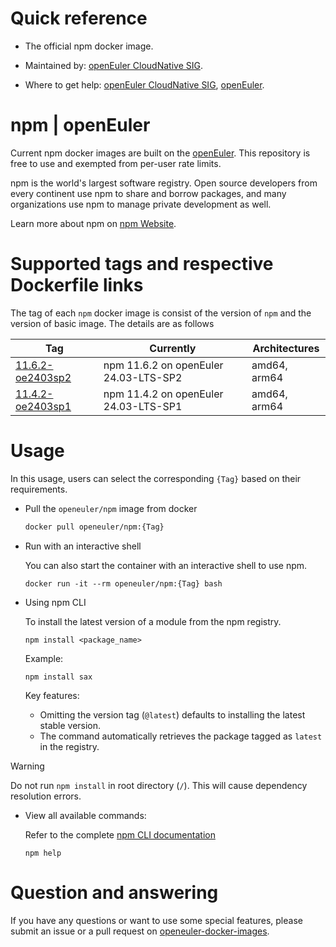 # Quick reference

- The official npm docker image.

- Maintained by: [openEuler CloudNative SIG](https://gitee.com/openeuler/cloudnative).

- Where to get help: [openEuler CloudNative SIG](https://gitee.com/openeuler/cloudnative), [openEuler](https://gitee.com/openeuler/community).

# npm | openEuler
Current npm docker images are built on the [openEuler](https://repo.openeuler.org/). This repository is free to use and exempted from per-user rate limits.

npm is the world's largest software registry. Open source developers from every continent use npm to share and borrow packages, and many organizations use npm to manage private development as well.

Learn more about npm on [npm Website](https://docs.npmjs.com/about-npm)⁠.

# Supported tags and respective Dockerfile links
The tag of each `npm` docker image is consist of the version of `npm` and the version of basic image. The details are as follows

|    Tag   |  Currently  |   Architectures  |
|----------|-------------|------------------|
|[11.6.2-oe2403sp2](https://gitee.com/openeuler/openeuler-docker-images/blob/master/Others/npm/11.6.2/24.03-lts-sp2/Dockerfile) | npm 11.6.2 on openEuler 24.03-LTS-SP2 | amd64, arm64 |
|[11.4.2-oe2403sp1](https://gitee.com/openeuler/openeuler-docker-images/blob/master/Others/npm/11.4.2/24.03-lts-sp1/Dockerfile)| npm 11.4.2 on openEuler 24.03-LTS-SP1 | amd64, arm64 |

# Usage
In this usage, users can select the corresponding `{Tag}` based on their requirements.

- Pull the `openeuler/npm` image from docker

	```bash
	docker pull openeuler/npm:{Tag}
	```

- Run with an interactive shell

    You can also start the container with an interactive shell to use npm.
    ```
    docker run -it --rm openeuler/npm:{Tag} bash
    ```

- Using npm CLI
    
    To install the latest version of a module from the npm registry.
    ```
    npm install <package_name>
    ```
    
    Example:
    ```
    npm install sax
    ```
    Key features:
    * Omitting the version tag (`@latest`) defaults to installing the latest stable version.
    * The command automatically retrieves the package tagged as `latest` in the registry.

>[!WARNING]
>Do not run `npm install` in root directory (`/`). This will cause dependency resolution errors.

- View all available commands:

    Refer to the complete [npm CLI documentation](https://docs.npmjs.com/cli/v11/commands/npm)
    ```
    npm help
    ```
  
# Question and answering
If you have any questions or want to use some special features, please submit an issue or a pull request on [openeuler-docker-images](https://gitee.com/openeuler/openeuler-docker-images).